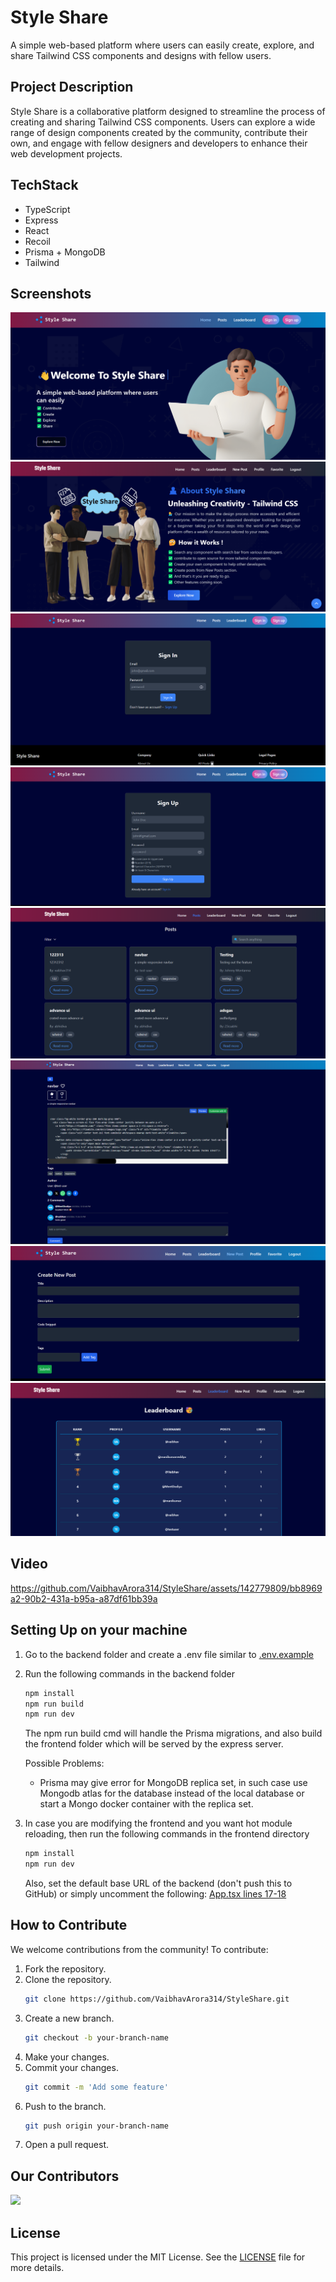 # Style Share

A simple web-based platform where users can easily create, explore, and share Tailwind CSS components and designs with fellow users.

## Project Description

Style Share is a collaborative platform designed to streamline the process of creating and sharing Tailwind CSS components. Users can explore a wide range of design components created by the community, contribute their own, and engage with fellow designers and developers to enhance their web development projects.

## TechStack

- TypeScript
- Express
- React
- Recoil
- Prisma + MongoDB
- Tailwind

## Screenshots

![alt text](./screenshots/Screenshot_home.png)
![alt text](./screenshots/Screenshot_about.png)
![alt text](./screenshots/Screenshot_login.png)
![alt text](./screenshots/Screenshot_sign.png)
![alt text](./screenshots/Screenshot_post.png)
![alt text](./screenshots/Screenshot_code.png)
![alt text](./screenshots/Screenshot_create_post.png)
![alt text](./screenshots/Screenshot_leaderboard.png)

## Video

https://github.com/VaibhavArora314/StyleShare/assets/142779809/bb8969a2-90b2-431a-b95a-a87df61bb39a

## Setting Up on your machine

1. Go to the backend folder and create a .env file similar to [.env.example](https://github.com/VaibhavArora314/StyleShare/blob/main/backend/.env.example)
2. Run the following commands in the backend folder

   ```sh
   npm install
   npm run build
   npm run dev
   ```

   The npm run build cmd will handle the Prisma migrations, and also build the frontend folder which will be served by the express server.

   Possible Problems:

   - Prisma may give error for MongoDB replica set, in such case use Mongodb atlas for the database instead of the local database or start a Mongo docker container with the replica set.

3. In case you are modifying the frontend and you want hot module reloading, then run the following commands in the frontend directory
   ```sh
   npm install
   npm run dev
   ```
   Also, set the default base URL of the backend (don't push this to GitHub) or simply uncomment the following:
   [App.tsx lines 17-18](https://github.com/VaibhavArora314/StyleShare/blob/ffb31d5bd3f68fbd76b300a736d56c2a0f1f77ac/frontend/src/App.tsx#L17-L18)

## How to Contribute

We welcome contributions from the community! To contribute:

1. Fork the repository.
2. Clone the repository.
   ```sh
   git clone https://github.com/VaibhavArora314/StyleShare.git
   ```
3. Create a new branch.
   ```sh
   git checkout -b your-branch-name
   ```
4. Make your changes.
5. Commit your changes.
   ```sh
   git commit -m 'Add some feature'
   ```
6. Push to the branch.
   ```sh
   git push origin your-branch-name
   ```
7. Open a pull request.

## Our Contributors

<p><a href="https://github.com/VaibhavArora314/StyleShare/contributors">
  <img src="https://contributors-img.web.app/image?repo=VaibhavArora314/StyleShare" />
</a></p>

## License

This project is licensed under the MIT License. See the [LICENSE](https://github.com/VaibhavArora314/StyleShare/blob/main/LICENSE) file for more details.
